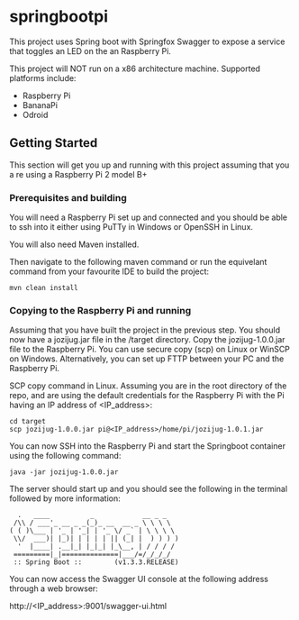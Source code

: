 # springbootpi
This project uses Spring boot with Springfox Swagger to expose a service that toggles an LED on the an Raspberry Pi.

This project will NOT run on a x86 architecture machine. Supported platforms include:
 - Raspberry Pi
 - BananaPi
 - Odroid


## Getting Started

This section will get you up and running with this project assuming that you a re using a Raspberry Pi 2 model B+

### Prerequisites and building

You will need a Raspberry Pi set up and connected and you should be able to ssh into it either using PuTTy in Windows or OpenSSH in Linux.

You will also need Maven installed.

Then navigate to the following maven command or run the equivelant command from your favourite IDE to build the project:

```
mvn clean install
```

### Copying to the Raspberry Pi and running

Assuming that you have built the project in the previous step. You should now have a jozijug.jar file in the /target directory. Copy the jozijug-1.0.0.jar file to the Raspberry Pi. You can use secure copy (scp) on Linux or WinSCP on Windows. Alternatively, you can set up FTTP between your PC and the Raspberry Pi.

SCP copy command in Linux. Assuming you are in the root directory of the repo, and are using the default credentials for the Raspberry Pi with the Pi having an IP address of <IP_address>:

```
cd target
scp jozijug-1.0.0.jar pi@<IP_address>/home/pi/jozijug-1.0.1.jar 
```

You can now SSH into the Raspberry Pi and start the Springboot container using the following command:

```
java -jar jozijug-1.0.0.jar
```
The server should start up and you should see the following in the terminal followed by more information:

```
  .   ____          _            __ _ _
 /\\ / ___'_ __ _ _(_)_ __  __ _ \ \ \ \
( ( )\___ | '_ | '_| | '_ \/ _` | \ \ \ \
 \\/  ___)| |_)| | | | | || (_| |  ) ) ) )
  '  |____| .__|_| |_|_| |_\__, | / / / /
 =========|_|==============|___/=/_/_/_/
 :: Spring Boot ::        (v1.3.3.RELEASE)
```
You can now access the Swagger UI console at the following address through a web browser:

http://<IP_address>:9001/swagger-ui.html